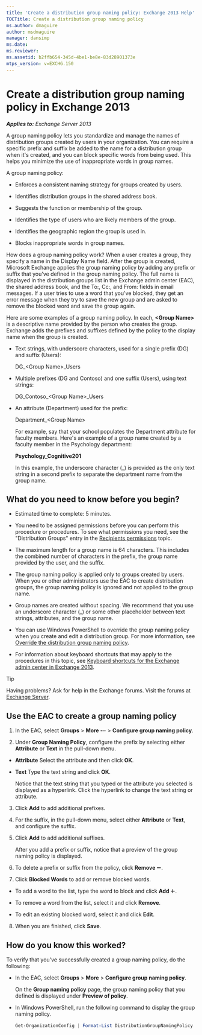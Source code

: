 ```yaml
---
title: 'Create a distribution group naming policy: Exchange 2013 Help'
TOCTitle: Create a distribution group naming policy
ms.author: dmaguire
author: msdmaguire
manager: dansimp
ms.date: 
ms.reviewer: 
ms.assetid: b2ffb654-345d-4be1-be8e-83d28901373e
mtps_version: v=EXCHG.150
---
```


# Create a distribution group naming policy in Exchange 2013

_**Applies to:** Exchange Server 2013_

A group naming policy lets you standardize and manage the names of distribution groups created by users in your organization. You can require a specific prefix and suffix be added to the name for a distribution group when it's created, and you can block specific words from being used. This helps you minimize the use of inappropriate words in group names.

A group naming policy:

- Enforces a consistent naming strategy for groups created by users.

- Identifies distribution groups in the shared address book.

- Suggests the function or membership of the group.

- Identifies the type of users who are likely members of the group.

- Identifies the geographic region the group is used in.

- Blocks inappropriate words in group names.

How does a group naming policy work? When a user creates a group, they specify a name in the Display Name field. After the group is created, Microsoft Exchange applies the group naming policy by adding any prefix or suffix that you've defined in the group naming policy. The full name is displayed in the distribution groups list in the Exchange admin center (EAC), the shared address book, and the To:, Cc:, and From: fields in email messages. If a user tries to use a word that you've blocked, they get an error message when they try to save the new group and are asked to remove the blocked word and save the group again.

Here are some examples of a group naming policy. In each, **\<Group Name\>** is a descriptive name provided by the person who creates the group. Exchange adds the prefixes and suffixes defined by the policy to the display name when the group is created.

- Text strings, with underscore characters, used for a single prefix (DG) and suffix (Users):

    DG_\<Group Name\>_Users

- Multiple prefixes (DG and Contoso) and one suffix (Users), using text strings:

    DG_Contoso_\<Group Name\>_Users

- An attribute (Department) used for the prefix:

    Department_\<Group Name\>

    For example, say that your school populates the Department attribute for faculty members. Here's an example of a group name created by a faculty member in the Psychology department:

    **Psychology\_Cognitive201**

    In this example, the underscore character (\_) is provided as the only text string in a second prefix to separate the department name from the group name.

## What do you need to know before you begin?

- Estimated time to complete: 5 minutes.

- You need to be assigned permissions before you can perform this procedure or procedures. To see what permissions you need, see the "Distribution Groups" entry in the [Recipients permissions](http://technet.microsoft.com/library/5b690bcb-c6df-4511-90e1-08ca91f43b37.aspx) topic.

- The maximum length for a group name is 64 characters. This includes the combined number of characters in the prefix, the group name provided by the user, and the suffix.

- The group naming policy is applied only to groups created by users. When you or other administrators use the EAC to create distribution groups, the group naming policy is ignored and not applied to the group name.

- Group names are created without spacing. We recommend that you use an underscore character (_) or some other placeholder between text strings, attributes, and the group name.

- You can use Windows PowerShell to override the group naming policy when you create and edit a distribution group. For more information, see [Override the distribution group naming policy](override-group-naming-policy-exchange-2013-help.md).

- For information about keyboard shortcuts that may apply to the procedures in this topic, see [Keyboard shortcuts for the Exchange admin center in Exchange 2013](keyboard-shortcuts-in-the-exchange-admin-center-2013-help.md).

> [!TIP]
> Having problems? Ask for help in the Exchange forums. Visit the forums at [Exchange Server](https://go.microsoft.com/fwlink/p/?linkId=60612).

## Use the EAC to create a group naming policy

1. In the EAC, select **Groups** \> **More** ![More Options Icon](images/ITPro_EAC_MoreOptionsIcon.gif) \> **Configure group naming policy**.

2. Under **Group Naming Policy**, configure the prefix by selecting either **Attribute** or **Text** in the pull-down menu.

  - **Attribute** Select the attribute and then click **OK**.

  - **Text** Type the text string and click **OK**.

    Notice that the text string that you typed or the attribute you selected is displayed as a hyperlink. Click the hyperlink to change the text string or attribute.

3. Click **Add** to add additional prefixes.

4. For the suffix, in the pull-down menu, select either **Attribute** or **Text**, and configure the suffix.

5. Click **Add** to add additional suffixes.

    After you add a prefix or suffix, notice that a preview of the group naming policy is displayed.

6. To delete a prefix or suffix from the policy, click **Remove** ![Remove icon](images/ITPro_EAC_RemoveIcon.gif).

7. Click **Blocked Words** to add or remove blocked words.

  - To add a word to the list, type the word to block and click **Add** ![Add Icon](images/ITPro_EAC_AddIcon.gif).

  - To remove a word from the list, select it and click **Remove**.

  - To edit an existing blocked word, select it and click **Edit**.

8. When you are finished, click **Save**.

## How do you know this worked?

To verify that you've successfully created a group naming policy, do the following:

- In the EAC, select **Groups** \> **More** \> **Configure group naming policy**.

    On the **Group naming policy** page, the group naming policy that you defined is displayed under **Preview of policy**.

- In Windows PowerShell, run the following command to display the group naming policy.

  ```powershell
  Get-OrganizationConfig | Format-List DistributionGroupNamingPolicy
  ```
